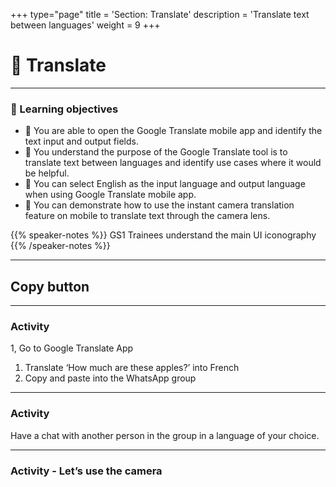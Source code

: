 +++
type="page"
title = 'Section: Translate'
description = 'Translate text between languages'
weight = 9
+++

# 💬 Translate

---

### 🎯 Learning objectives

- 🎯 You are able to open the Google Translate mobile app and identify the text input and output fields.
- 🎯 You understand the purpose of the Google Translate tool is to translate text between languages and identify use cases where it would be helpful.
- 🎯 You can select English as the input language and output language when using Google Translate mobile app.
- 🎯 You can demonstrate how to use the instant camera translation feature on mobile to translate text through the camera lens.

{{% speaker-notes %}}
GS1 Trainees understand the main UI iconography
{{% /speaker-notes %}}

---

## Copy button

---

### Activity

1, Go to Google Translate App

1. Translate ‘How much are these apples?’ into French
1. Copy and paste into the WhatsApp group

---

### Activity

Have a chat with another person in the group in a language of your choice.

---

### Activity - Let’s use the camera
